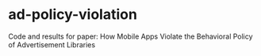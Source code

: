 # ad-policy-violation
Code and results for paper: How Mobile Apps Violate the Behavioral Policy of Advertisement Libraries
